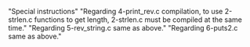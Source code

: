 "Special instructions"
"Regarding 4-print_rev.c compilation, to use 2-strlen.c functions to get length, 2-strlen.c must be compiled at the same time."
"Regarding 5-rev_string.c same as above."
"Regarding 6-puts2.c same as above."